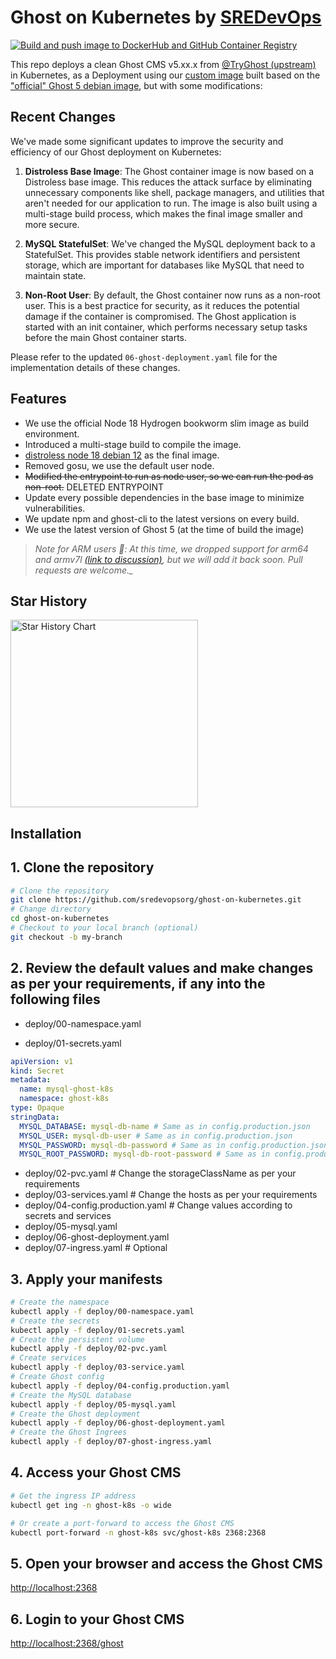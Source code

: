# Ghost on Kubernetes by [SREDevOps](https://sredevops.org)

[![Build and push image to DockerHub and GitHub Container Registry](https://github.com/sredevopsorg/ghost-on-kubernetes/actions/workflows/build-custom-image.yaml/badge.svg)](https://github.com/sredevopsorg/ghost-on-kubernetes/actions/workflows/build-custom-image.yaml)

This repo deploys a clean Ghost CMS v5.xx.x from [@TryGhost (upstream)](https://github.com/TryGhost/Ghost) in Kubernetes, as a Deployment using our [custom image](https://github.com/sredevopsorg/ghost-on-kubernetes/blob/main/Dockerfile) built based on the ["official" Ghost 5 debian image](https://github.com/docker-library/ghost/blob/master/5/debian/Dockerfile), but with some modifications:

## Recent Changes

We've made some significant updates to improve the security and efficiency of our Ghost deployment on Kubernetes:

1. **Distroless Base Image**: The Ghost container image is now based on a Distroless base image. This reduces the attack surface by eliminating unnecessary components like shell, package managers, and utilities that aren't needed for our application to run. The image is also built using a multi-stage build process, which makes the final image smaller and more secure.

2. **MySQL StatefulSet**: We've changed the MySQL deployment back to a StatefulSet. This provides stable network identifiers and persistent storage, which are important for databases like MySQL that need to maintain state.

3. **Non-Root User**: By default, the Ghost container now runs as a non-root user. This is a best practice for security, as it reduces the potential damage if the container is compromised. The Ghost application is started with an init container, which performs necessary setup tasks before the main Ghost container starts.

Please refer to the updated `06-ghost-deployment.yaml` file for the implementation details of these changes.

## Features

- We use the official Node 18 Hydrogen bookworm slim image as build environment.
- Introduced a multi-stage build to compile the image.
- [distroless node 18 debian 12](https://github.com/GoogleContainerTools/distroless/blob/main/README.md) as the final image.
- Removed gosu, we use the default user node.
- ~~Modified the entrypoint to run as node user, so we can run the pod as non-root.~~ DELETED ENTRYPOINT
- Update every possible dependencies in the base image to minimize vulnerabilities.
- We update npm and ghost-cli to the latest versions on every build.
- We use the latest version of Ghost 5 (at the time of build the image)

> *Note for ARM users 📌: At this time, we dropped support for arm64 and armv7l [(link to discussion)](https://github.com/sredevopsorg/ghost-on-kubernetes/issues/73#issuecomment-1933939315), but we will add it back soon. Pull requests are welcome._* 

## Star History

<picture>
  <source media="(prefers-color-scheme: dark)" srcset="https://api.star-history.com/svg?repos=sredevopsorg/ghost-on-kubernetes&type=Date&theme=dark" />
  <source media="(prefers-color-scheme: light)" srcset="https://api.star-history.com/svg?repos=sredevopsorg/ghost-on-kubernetes&type=Date" />
  <img alt="Star History Chart" src="https://api.star-history.com/svg?repos=sredevopsorg/ghost-on-kubernetes&type=Date" height="300px" />
</picture>

## Installation

## 1. Clone the repository

```bash
# Clone the repository
git clone https://github.com/sredevopsorg/ghost-on-kubernetes.git
# Change directory
cd ghost-on-kubernetes
# Checkout to your local branch (optional)
git checkout -b my-branch

```

## 2. Review the default values and make changes as per your requirements, if any into the following files

- deploy/00-namespace.yaml

- deploy/01-secrets.yaml

```yaml
apiVersion: v1
kind: Secret
metadata:
  name: mysql-ghost-k8s
  namespace: ghost-k8s
type: Opaque
stringData:
  MYSQL_DATABASE: mysql-db-name # Same as in config.production.json
  MYSQL_USER: mysql-db-user # Same as in config.production.json
  MYSQL_PASSWORD: mysql-db-password # Same as in config.production.json
  MYSQL_ROOT_PASSWORD: mysql-db-root-password # Same as in config.production.json
```

- deploy/02-pvc.yaml # Change the storageClassName as per your requirements
- deploy/03-services.yaml # Change the hosts as per your requirements
- deploy/04-config.production.yaml # Change values according to secrets and services
- deploy/05-mysql.yaml
- deploy/06-ghost-deployment.yaml
- deploy/07-ingress.yaml # Optional

## 3. Apply your manifests

```bash
# Create the namespace
kubectl apply -f deploy/00-namespace.yaml
# Create the secrets
kubectl apply -f deploy/01-secrets.yaml
# Create the persistent volume
kubectl apply -f deploy/02-pvc.yaml
# Create services
kubectl apply -f deploy/03-service.yaml
# Create Ghost config
kubectl apply -f deploy/04-config.production.yaml
# Create the MySQL database
kubectl apply -f deploy/05-mysql.yaml
# Create the Ghost deployment
kubectl apply -f deploy/06-ghost-deployment.yaml
# Create the Ghost Ingrees
kubectl apply -f deploy/07-ghost-ingress.yaml
```

## 4. Access your Ghost CMS

```bash
# Get the ingress IP address
kubectl get ing -n ghost-k8s -o wide 

# Or create a port-forward to access the Ghost CMS
kubectl port-forward -n ghost-k8s svc/ghost-k8s 2368:2368

```

## 5. Open your browser and access the Ghost CMS

[http://localhost:2368](http://localhost:2368)

## 6. Login to your Ghost CMS

[http://localhost:2368/ghost](http://localhost:2368/ghost)
